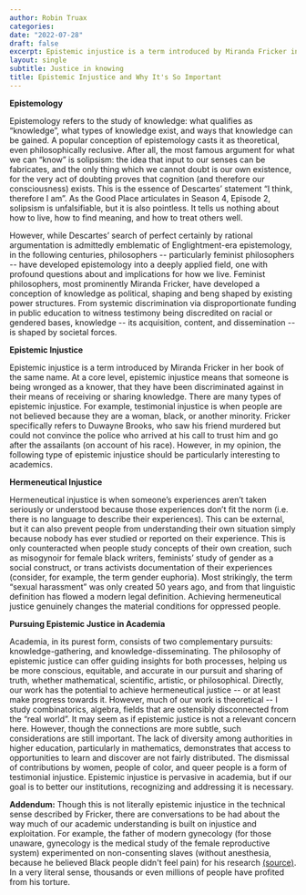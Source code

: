 ```yaml
---
author: Robin Truax
categories:
date: "2022-07-28"
draft: false
excerpt: Epistemic injustice is a term introduced by Miranda Fricker in her book of the same name. At a core level, epistemic injustice means that someone is being wronged as a knower, that they have been discriminated against in their means of receiving or sharing knowledge. As lover of learnings, combating epistemic injustice should be a central project for all academics.
layout: single
subtitle: Justice in knowing
title: Epistemic Injustice and Why It's So Important
---
```


**Epistemology**

Epistemology refers to the study of knowledge: what qualifies as “knowledge”, what types of knowledge exist, and ways that knowledge can be gained. A popular conception of epistemology casts it as theoretical, even philosophically reclusive. After all, the most famous argument for what we can “know” is solipsism: the idea that input to our senses can be fabricates, and the only thing which we cannot doubt is our own existence, for the very act of doubting proves that cognition (and therefore our consciousness) exists. This is the essence of Descartes’ statement “I think, therefore I am”. As the Good Place articulates in Season 4, Episode 2, solipsism is unfalsifiable, but it is also pointless. It tells us nothing about how to live, how to find meaning, and how to treat others well. 

However, while Descartes’ search of perfect certainly by rational argumentation is admittedly emblematic of Englightment-era epistemology, in the following centuries, philosophers -- particularly feminist philosophers -- have developed epistemology into a deeply applied field, one with profound questions about and implications for how we live. Feminist philosophers, most prominently Miranda Fricker, have developed a conception of knowledge as political, shaping and beng shaped by existing power structures. From systemic discrimination via disproportionate funding in public education to witness testimony being discredited on racial or gendered bases, knowledge -- its acquisition, content, and dissemination -- is shaped by societal forces.

**Epistemic Injustice**

Epistemic injustice is a term introduced by Miranda Fricker in her book of the same name. At a core level, epistemic injustice means that someone is being wronged as a knower, that they have been discriminated against in their means of receiving or sharing knowledge. There are many types of epistemic injustice. For example, testimonial injustice is when people are not believed because they are a woman, black, or another minority. Fricker specifically refers to Duwayne Brooks, who saw his friend murdered but could not convince the police who arrived at his call to trust him and go after the assailants (on account of his race). However, in my opinion, the following type of epistemic injustice should be particularly interesting to academics. 

**Hermeneutical Injustice**

Hermeneutical injustice is when someone’s experiences aren’t taken seriously or understood because those experiences don’t fit the norm (i.e. there is no language to describe their experiences). This can be external, but it can also prevent people from understanding their own situation simply because nobody has ever studied or reported on their experience. This is only counteracted when people study concepts of their own creation, such as misogynoir for female black writers, feminists’ study of gender as a social construct, or trans activists documentation of their experiences (consider, for example, the term gender euphoria). Most strikingly, the term “sexual harassment” was only created 50 years ago, and from that linguistic definition has flowed a modern legal definition. Achieving hermeneutical justice genuinely changes the material conditions for oppressed people.  

**Pursuing Epistemic Justice in Academia**

Academia, in its purest form, consists of two complementary pursuits: knowledge-gathering, and knowledge-disseminating. The philosophy of epistemic justice can offer guiding insights for both processes, helping us be more conscious, equitable, and accurate in our pursuit and sharing of truth, whether mathematical, scientific, artistic, or philosophical. Directly, our work has the potential to achieve hermeneutical justice -- or at least make progress towards it. However, much of our work is theoretical -- I study combinatorics, algebra, fields that are ostensibly disconnected from the “real world”. It may seem as if epistemic justice is not a relevant concern here. However, though the connections are more subtle, such considerations are still important. The lack of diversity among authorities in higher education, particularly in mathematics, demonstrates that access to opportunities to learn and discover are not fairly distributed. The dismissal of contributions by women, people of color, and queer people is a form of testimonial injustice. Epistemic injustice is pervasive in academia, but if our goal is to better our institutions, recognizing and addressing it is necessary.

**Addendum:** Though this is not literally epistemic injustice in the technical sense described by Fricker, there are conversations to be had about the way much of our academic understanding is built on injustice and exploitation. For example, the father of modern gynecology (for those unaware, gynecology is the medical study of the female reproductive system) experimented on non-consenting slaves (without anesthesia, because he believed Black people didn't feel pain) for his research [(source)](https://www.history.com/news/the-father-of-modern-gynecology-performed-shocking-experiments-on-slaves). In a very literal sense, thousands or even millions of people have profited from his torture. 
